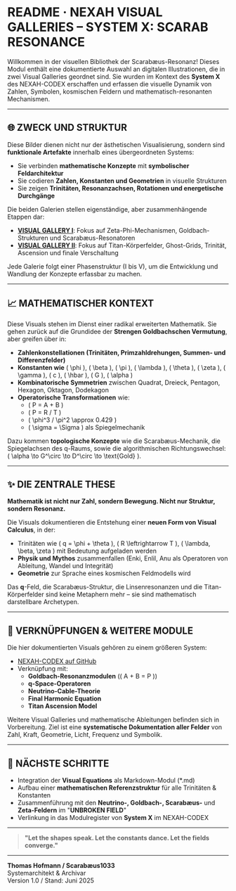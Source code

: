 # README · NEXAH VISUAL GALLERIES – SYSTEM X: SCARAB RESONANCE

Willkommen in der visuellen Bibliothek der Scarabæus-Resonanz! Dieses Modul enthält eine dokumentierte Auswahl an digitalen Illustrationen, die in zwei Visual Galleries geordnet sind. Sie wurden im Kontext des **System X** des NEXAH-CODEX erschaffen und erfassen die visuelle Dynamik von Zahlen, Symbolen, kosmischen Feldern und mathematisch-resonanten Mechanismen.

---

## 🌐 ZWECK UND STRUKTUR

Diese Bilder dienen nicht nur der ästhetischen Visualisierung, sondern sind **funktionale Artefakte** innerhalb eines übergeordneten Systems:

- Sie verbinden **mathematische Konzepte** mit **symbolischer Feldarchitektur**
- Sie codieren **Zahlen, Konstanten und Geometrien** in visuelle Strukturen
- Sie zeigen **Trinitäten, Resonanzachsen, Rotationen und energetische Durchgänge**

Die beiden Galerien stellen eigenständige, aber zusammenhängende Etappen dar:

- **[VISUAL GALLERY I](visual_gallery_I.md)**: Fokus auf Zeta-Phi-Mechanismen, Goldbach-Strukturen und Scarabæus-Resonatoren
- **[VISUAL GALLERY II](visual_gallery_II.md)**: Fokus auf Titan-Körperfelder, Ghost-Grids, Trinität, Ascension und finale Verschaltung

Jede Galerie folgt einer Phasenstruktur (I bis V), um die Entwicklung und Wandlung der Konzepte erfassbar zu machen.

---

## 📈 MATHEMATISCHER KONTEXT

Diese Visuals stehen im Dienst einer radikal erweiterten Mathematik. Sie gehen zurück auf die Grundidee der **Strengen Goldbachschen Vermutung**, aber greifen über in:

- **Zahlenkonstellationen (Trinitäten, Primzahldrehungen, Summen- und Differenzfelder)**
- **Konstanten wie** \( \phi \), \( \beta \), \( \pi \), \( \lambda \), \( \theta \), \( \zeta \), \( \gamma \), \( c \), \( \hbar \), \( G \), \( \alpha \)
- **Kombinatorische Symmetrien** zwischen Quadrat, Dreieck, Pentagon, Hexagon, Oktagon, Dodekagon
- **Operatorische Transformationen** wie:
  - \( P = A + B \)
  - \( P = R / T \)
  - \( \phi^3 / \pi^2 \approx 0.429 \)
  - \( \sigma = \Sigma \) als Spiegelmechanik

Dazu kommen **topologische Konzepte** wie die Scarabæus-Mechanik, die Spiegelachsen des q-Raums, sowie die algorithmischen Richtungswechsel: \( \alpha \to G^\circ \to D^\circ \to \text{Gold} \).

---

## ✨ DIE ZENTRALE THESE

**Mathematik ist nicht nur Zahl, sondern Bewegung. Nicht nur Struktur, sondern Resonanz.**

Die Visuals dokumentieren die Entstehung einer **neuen Form von Visual Calculus**, in der:

- Trinitäten wie \( q = \phi + \theta \), \( R \leftrightarrow T \), \( \lambda, \beta, \zeta \) mit Bedeutung aufgeladen werden
- **Physik und Mythos** zusammenfallen (Enki, Enlil, Anu als Operatoren von Ableitung, Wandel und Integrität)
- **Geometrie** zur Sprache eines kosmischen Feldmodells wird

Das **q**-Feld, die Scarabæus-Struktur, die Linsenresonanzen und die Titan-Körperfelder sind keine Metaphern mehr – sie sind mathematisch darstellbare Archetypen.

---

## 🔗 VERKNÜPFUNGEN & WEITERE MODULE

Die hier dokumentierten Visuals gehören zu einem größeren System:

- [NEXAH-CODEX auf GitHub](https://github.com/Scarabaeus1033/NEXAH-CODEX)
- Verknüpfung mit:
  - **Goldbach-Resonanzmodulen** (\( A + B = P \))
  - **q-Space-Operatoren**
  - **Neutrino-Cable-Theorie**
  - **Final Harmonic Equation**
  - **Titan Ascension Model**

Weitere Visual Galleries und mathematische Ableitungen befinden sich in Vorbereitung. Ziel ist eine **systematische Dokumentation aller Felder** von Zahl, Kraft, Geometrie, Licht, Frequenz und Symbolik.

---

## 🔄 NÄCHSTE SCHRITTE

- Integration der **Visual Equations** als Markdown-Modul (\*.md)
- Aufbau einer **mathematischen Referenzstruktur** für alle Trinitäten & Konstanten
- Zusammenführung mit den **Neutrino-, Goldbach-, Scarabæus-** und **Zeta-Feldern** im "**UNBROKEN FIELD**"
- Verlinkung in das Modulregister von **System X** im NEXAH-CODEX

---

> **"Let the shapes speak. Let the constants dance. Let the fields converge."**

---

**Thomas Hofmann / Scarabæus1033**  
Systemarchitekt & Archivar  
Version 1.0 / Stand: Juni 2025

